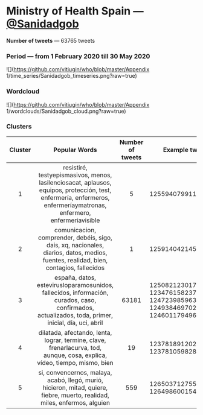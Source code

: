 # Ministry of Health Spain — [@Sanidadgob](https://twitter.com/Sanidadgob)

**Number of tweets** — 63765 tweets



### Period — from 1 February 2020 till 30 May 2020



![](https://github.com/vitiugin/who/blob/master/Appendix 1/time_series/Sanidadgob_timeseries.png?raw=true)



### Wordcloud

![](https://github.com/vitiugin/who/blob/master/Appendix 1/wordclouds/Sanidadgob_cloud.png?raw=true)



### Clusters

| **Cluster** |                      **Popular Words**                       | **Number of tweets** | **Example tweets**                                          |
| :---------: | :----------------------------------------------------------: | :------------------: | ------------------------------------------------------------ |
|      1      | resistiré, testyepismasivos, menos, lasilenciosacat, aplausos, equipos, protección, test, enfermería, enfermeros, enfermeríaymatronas, enfermero, enfermeriavisible |        5     | 1255940799113592832 |
|      2      | comunicacion, comprender, debéis, sigo, dais, xq, nacionales, diarios, datos, medios, fuentes, realidad, bien, contagios, fallecidos |        1         | 1259140421453840384 |
|      3      | españa, datos, estevirusloparamosunidos, fallecidos, información, curados, caso, confirmados, actualizados, toda, primer, inicial, día, uci, abril |        63181        | 1250821230170705920<br />1234761582376312832<br />1247239859632254976<br />1249384697022554112<br />1246011794969300992 |
|      4      | dilatada, afectando, lenta, lograr, termine, clave, frenarlacurva, tod, aunque, cosa, explica, vídeo, tiempo, mismo, bien |         19          | 1237818912022188032<br />1237810598282485760 |
|      5      | si, convencernos, malaya, acabó, llegó, murió, hicieron, mitad, quiere, fiebre, muerto, realidad, miles, enfermos, alguien |         559          | 1265037127559061504<br />1264986001543495680 |
